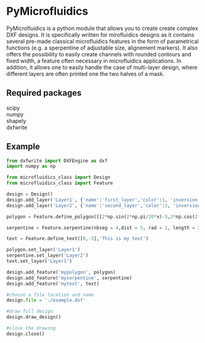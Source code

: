 # PyMicrofluidics
PyMicrofluidics is a python module that allows you to create create complex DXF designs. It is specifically written for mirofluidics designs as it contains several pre-made classical microfluidics features in the form of parametrical functions (e.g. a sperpentine of adjustable size, alignement markers). It also offers the possibility to easily create channels with rounded contours and fixed width, a feature often necessary in microfluidics applications. In addition, it allows one to easily handle the case of multi-layer design, where different layers are often printed one the two halves of a mask.

## Required packages
scipy  
numpy  
shapely  
dxfwrite

## Example

```python
from dxfwrite import DXFEngine as dxf
import numpy as np

from microfluidics_class import Design
from microfluidics_class import Feature

design = Design()
design.add_layer('Layer1', {'name':'first_layer','color':1, 'inversion':0})
design.add_layer('Layer2', {'name':'second_layer','color':2, 'inversion':0})

polygon = Feature.define_polygon([[2*np.sin(2*np.pi/20*x)-5,2*np.cos(2*np.pi/20*x)+5] for x in range(20)])

serpentine = Feature.serpentine(nbseg = 4,dist = 5, rad = 1, length = 20, curvature = 2, origin = [0,0], orientation = 'horizontal', left_right = 'left', bottom_top = 'bottom')

text = Feature.define_text([0,-3],'This is my text')

polygon.set_layer('Layer1')
serpentine.set_layer('Layer2')
text.set_layer('Layer1')

design.add_feature('mypolygon', polygon)
design.add_feature('myserpentine', serpentine)
design.add_feature('mytext', text)

#choose a file location and name 
design.file = './example.dxf'

#draw full design
design.draw_design()

#close the drawing
design.close()
```

